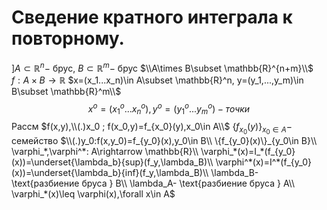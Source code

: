 # Сведение кратного интеграла к повторному.

$]A\subset \mathbb{R}^n-$ брус, $B\subset \mathbb{R}^m-$ брус
$\\A\times B\subset \mathbb{R}^{n+m}\\$
$f:A\times B\rightarrow \mathbb{R}$
$x=(x_1...x_n)\in A\subset \mathbb{R}^n, y=(y_1,...,y_m)\in B\subset \mathbb{R}^m\\$
$$x^o=(x^o_1...x^o_n),y^o=(y_1^o...y^o_m)-точки$$
Рассм $f(x,y),\\(.)x_0 ; f(x_0,y)=f_{x_0}(y),x_0\in A\\$
$\{f_{x_0}(y)\}_{x_0\in A}-$ семейство
$\\(.)y_0:f(x,y_0)=f_{y_0}(x),y_0\in B\\
\{f_{y_0}(x)\}_{y_0\in B}\\
\varphi_*,\varphi^*: A\rightarrow \mathbb{R}\\
\varphi_*(x)=I_*(f_{y_0}(x))=\underset{\lambda_b}{sup}(f_y,\lambda_B)\\
\varphi^*(x)=I^*(f_{y_0}(x))=\underset{\lambda_b}{inf}(f_y,\lambda_B)\\
\lambda_B- \text{разбиение бруса } B\\
\lambda_A- \text{разбиение бруса } A\\
\varphi_*(x)\leq \varphi(x),\forall x\in A$
